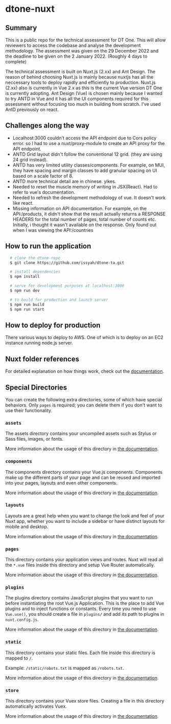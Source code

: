 # dtone-nuxt

## Summary
This is a public repo for the technical assessment for DT One. This will allow reviewers to access the codebase and analyse the development methodology. The assessment was given on the 29 December 2022 and the deadline to be given on the 2 January 2022. (Roughly 4 days to complete)


The technical assessment is built on Nuxt.js (2.xx) and Ant Design. The reason of behind choosing Nuxt.js is mainly because nuxtjs has all the neccessary tools to deploy rapidly and efficiently to production. Nuxt.js (2.xx) also is currently in Vue 2.x as this is the current Vue version DT One is currently adopting. Ant Design (Vue) is chosen mainly because I wanted to try ANTD in Vue and it has all the UI components required for this assessment without focusing too much in building from scratch. I've used AntD previously on react.  



## Challenges along the way 
- Localhost:3000 couldn't access the API endpoint due to Cors policy error. so I had to use a nuxt/proxy-module to create an API proxy for the API endpoint. 
- ANTD Grid layout didn't follow the conventional 12 grid. (they are using 24 grid instead).
- ANTD has very limited utility classes/components. For example, on MUI, they have spacing and margin classes to add granular spacing on UI based on a scale factor of 8. 
- ANTD more technical detail are in chinese. yikes.
- Needed to reset the muscle memory of writing in JSX(React). Had to refer to vue's documentation.
- Needed to refresh the development methodology of vue. It doesn't work like react.
- Missing information on API documentation. For example, on the API:/products, it didn't show that the result actually returns a RESPONSE HEADERS for the total number of pages, total number of counts etc. Initially, i thought it wasn't available on the response. Only found out when I was viewing the API:/countries


## How to run the application 

```bash
  # clone the dtone-repo
  $ git clone https://github.com/issyah/dtone-ta.git

  # install dependencies 
  $ npm install

  # serve for development purposes at localhost:3000 
  $ npm run dev 

  # to build for production and launch server 
  $ npm run build 
  $ npm run start 

```


## How to deploy for production 

There various ways to deploy to AWS. One of which is to deploy on an EC2 instance running node.js server. 






## Nuxt folder references 

For detailed explanation on how things work, check out the [documentation](https://nuxtjs.org).

## Special Directories

You can create the following extra directories, some of which have special behaviors. Only `pages` is required; you can delete them if you don't want to use their functionality.

### `assets`

The assets directory contains your uncompiled assets such as Stylus or Sass files, images, or fonts.

More information about the usage of this directory in [the documentation](https://nuxtjs.org/docs/2.x/directory-structure/assets).

### `components`

The components directory contains your Vue.js components. Components make up the different parts of your page and can be reused and imported into your pages, layouts and even other components.

More information about the usage of this directory in [the documentation](https://nuxtjs.org/docs/2.x/directory-structure/components).

### `layouts`

Layouts are a great help when you want to change the look and feel of your Nuxt app, whether you want to include a sidebar or have distinct layouts for mobile and desktop.

More information about the usage of this directory in [the documentation](https://nuxtjs.org/docs/2.x/directory-structure/layouts).


### `pages`

This directory contains your application views and routes. Nuxt will read all the `*.vue` files inside this directory and setup Vue Router automatically.

More information about the usage of this directory in [the documentation](https://nuxtjs.org/docs/2.x/get-started/routing).

### `plugins`

The plugins directory contains JavaScript plugins that you want to run before instantiating the root Vue.js Application. This is the place to add Vue plugins and to inject functions or constants. Every time you need to use `Vue.use()`, you should create a file in `plugins/` and add its path to plugins in `nuxt.config.js`.

More information about the usage of this directory in [the documentation](https://nuxtjs.org/docs/2.x/directory-structure/plugins).

### `static`

This directory contains your static files. Each file inside this directory is mapped to `/`.

Example: `/static/robots.txt` is mapped as `/robots.txt`.

More information about the usage of this directory in [the documentation](https://nuxtjs.org/docs/2.x/directory-structure/static).

### `store`

This directory contains your Vuex store files. Creating a file in this directory automatically activates Vuex.

More information about the usage of this directory in [the documentation](https://nuxtjs.org/docs/2.x/directory-structure/store).
